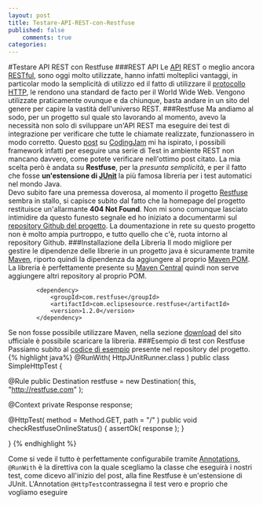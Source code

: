 ```yaml
---
layout: post
title: Testare-API-REST-con-Restfuse
published: false
	comments: true
categories:
---
```


#Testare API REST con Restfuse
###REST API
Le [API](https://it.wikipedia.org/wiki/Application_programming_interface "API") REST o meglio ancora [RESTful](https://en.wikipedia.org/wiki/Representational_state_transfer "RESTful"), sono oggi molto utilizzate, hanno infatti molteplici vantaggi, in particolar modo la semplicità di utilizzo ed il fatto di utilizzare il [protocollo HTTP](https://it.wikipedia.org/wiki/Hypertext_Transfer_Protocol "protocollo HTTP"), le rendono una standard de facto per il World Wide Web. Vengono utilizzate praticamente ovunque e da chiunque, basta andare in un sito del genere per capire la vastità dell'universo REST.
###Restfuse
Ma andiamo al sodo, per un progetto sul quale sto lavorando al momento, avevo la necessità non solo di sviluppare un'API REST ma eseguire dei test di integrazione per verificare che tutte le chiamate realizzate, funzionassero in modo corretto. Questo [post](http://codingjam.it/junit-test-the-rest/ "post") su [CodingJam](http://codingjam.it/ "CodingJam") mi ha ispirato, i possibili framework infatti per eseguire una serie di Test in ambiente REST non mancano davvero, come potete verificare nell'ottimo post citato.
La mia scelta però è andata su **Restfuse**, per la *presunta semplicità*, e per il fatto che fosse **un'estensione di [JUnit](http://junit.org/junit4/ "JUnit")** la più famosa libreria per i test automatici nel mondo Java.
<br/>
Devo subito fare una premessa doverosa, al momento il progetto [Restfuse](http://developer.eclipsesource.com/restfuse/ "Restfuse") sembra in stallo, si capisce subito dal fatto che la homepage del progetto restituisce un'allarmante **404 Not Found**.
Non mi sono comunque lasciato intimidire da questo funesto segnale ed ho iniziato a documentarmi sul [repository Github del progetto](https://github.com/eclipsesource/restfuse "repository Github del progetto").
La doumentazione in rete su questo progetto non è molto ampia purtroppo, e tutto quello che c'è, ruota intorno al repository Github.
###Installazione della Libreria
Il modo migliore per gestire le dipendenze delle librerie in un progetto java è sicuramente tramite [Maven](http://https://maven.apache.org/ "Maven"), riporto quindi la dipendenza da aggiungere al proprio [Maven POM](http://https://maven.apache.org/pom.html#Introduction "Maven POM"). La libreria è perfettamente presente su [Maven Central](http://https://maven-repository.com/artifact/com.restfuse/com.eclipsesource.restfuse/1.2.0 "Maven Central") quindi non serve aggiungere altri repository al proprio POM.
```
		<dependency>
			<groupId>com.restfuse</groupId>
			<artifactId>com.eclipsesource.restfuse</artifactId>
			<version>1.2.0</version>
		</dependency>
```
Se non fosse possibile utilizzare Maven, nella sezione [download](http://developer.eclipsesource.com/restfuse/downloads/http:// "download") del sito ufficiale è possibile scaricare la libreria.
###Esempio di test con Restfuse
Passiamo subito al [codice di esempio](hthttps://github.com/eclipsesource/restfuse/blob/master/com.eclipsesource.restfuse.example/src/com/eclipsesource/restfuse/example/SimpleHttpTest.javatp:// "codice di esempio") presente nel repository del progetto.
{% highlight java%}
@RunWith( HttpJUnitRunner.class )
public class SimpleHttpTest {
  
  @Rule
  public Destination restfuse = new Destination( this, "http://restfuse.com" );
  
  @Context
  private Response response;
  
  @HttpTest( method = Method.GET, path = "/" ) 
  public void checkRestfuseOnlineStatus() {
    assertOk( response );
  }
  
}
{% endhighlight %}

Come si vede il tutto è perfettamente configurabile tramite [Annotations](http://https://en.wikipedia.org/wiki/Java_annotation "Annotations"), ``@RunWith`` è la direttiva con la quale scegliamo la classe che eseguirà i nostri test, come dicevo all'inizio del post, alla fine Restfuse è un'estensione di JUnit.
L'Annotation ``@HttpTest``contrassegna il test vero e proprio che vogliamo eseguire 





